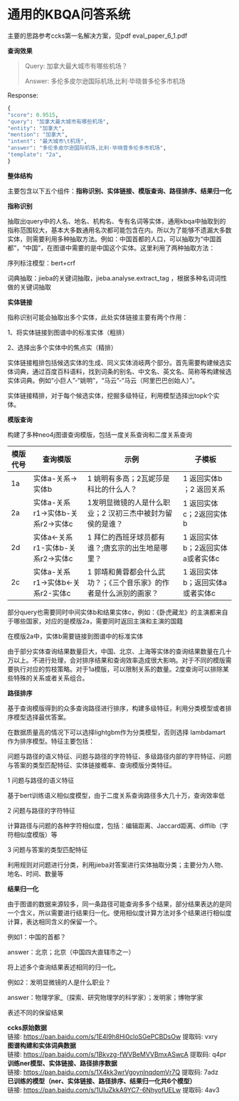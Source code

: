 #  通用的KBQA问答系统

主要的思路参考ccks第一名解决方案，见pdf eval_paper_6_1.pdf  

**查询效果**

> Query:  加拿大最大城市有哪些机场？
>
> Answer: 多伦多皮尔逊国际机场,比利·毕晓普多伦多市机场

Response:

```python
{
"score": 0.9515,
"query": "加拿大最大城市有哪些机场",
"entity": "加拿大",
"mention": "加拿大",
"intent": "最大城市\t机场",
"answer": "多伦多皮尔逊国际机场,比利·毕晓普多伦多市机场",
"template": "2a",
}
```



**整体结构**

主要包含以下五个组件：**指称识别、实体链接、模版查询、路径排序、结果归一化**

**指称识别**

抽取出query中的人名、地名、机构名、专有名词等实体，通用kbqa中抽取到的指称范围较大，基本大多数通用名次都可能包含在内。所以为了能够不遗漏大多数实体，则需要利用多种抽取方法。例如：中国首都的人口，可以抽取为“中国首都”，“中国”，在图谱中需要的是中国这个实体。这里利用了两种抽取方法：

序列标注模型：bert+crf

词典抽取：jieba的关键词抽取，jieba.analyse.extract_tag ，根据多种名词词性做的关键词抽取

**实体链接**

指称识别可能会抽取出多个实体，此处实体链接主要有两个作用：

1、将实体链接到图谱中的标准实体（粗排）

2、选择出多个实体中的焦点实（精排）

实体链接粗排包括候选实体的生成、同义实体消岐两个部分。首先需要构建候选实体词典，通过百度百科语料，找到词条的别名、中文名、英文名、简称等构建候选实体词典。例如“小巨人”-“姚明”，“马云”-“马云（阿里巴巴创始人）”。

实体链接精排，对于每个候选实体，挖掘多级特征，利用模型选择出topk个实体。

**模版查询**

构建了多种neo4j图谱查询模版，包括一度关系查询和二度关系查询

| 模版代号 | 查询模版                          | 示例                                                         | 子模板                           |
| -------- | --------------------------------- | ------------------------------------------------------------ | -------------------------------- |
| 1a       | 实体a-关系->实体b                 | 1 姚明有多高；2瓦妮莎是科比的什么人？                        | 1 返回实体b ；2 返回关系         |
| 2a       | 实体a-关系r1->实体b-关系r2->实体c | 1发明显微镜的人是什么职业；2 汉初三杰中被封为留侯的是谁？    | 1 返回实体c；2返回实体b          |
| 2d       | 实体a<-关系r1-实体b-关系r2->实体c | 1 拜仁的西班牙球员都有谁？;唐玄宗的出生地是哪里？            | 1 返回实体b；2返回实体a或者实体c |
| 2c       | 实体a-关系r1->实体b<-关系r2-实体c | 1 郭靖和黄蓉都会什么武功？；《三个音乐家》的作者是什么派别的画家？ | 1 返回实体b；返回实体a或者实体c  |

部分query也需要同时中间实体b和结果实体c，例如：《卧虎藏龙》的主演都来自于哪些国家，对应的是模版2a，需要同时返回主演和主演的国籍

在模版2a中，实体b需要链接到图谱中的标准实体

由于部分实体查询结果数量巨大，中国、北京、上海等实体的查询结果数量在几十万以上。不进行处理，会对排序结果和查询效率造成很大影响。对于不同的模版需要执行对应的剪枝策略。对于1a模版，可以限制关系的数量。2度查询可以排除某些特殊的关系或者关系组合。

**路径排序**

基于查询模版得到的众多查询路径进行排序，构建多级特征，利用分类模型或者排序模型选择最优答案。

在数据质量高的情况下可以选择lightgbm作为分类模型，否则选择 lambdamart作为排序模型。特征主要包括：

问题与路径的语义特征、问题与路径的字符特征、多级路径内部的字符特征、问题与答案的类型匹配特征、实体链接概率、查询模版分类特征。

1 问题与路径的语义特征

基于bert训练语义相似度模型，由于二度关系查询路径多大几十万，查询效率低

2 问题与路径的字符特征

计算路径与问题的各种字符相似度，包括：编辑距离、Jaccard距离、difflib（字符相似度模版）等

3 问题与答案的类型匹配特征

利用规则对问题进行分类，利用jieba对答案进行实体抽取分类；主要分为人物、地名、时间、数量等

**结果归一化**

由于图谱的数据来源较多，同一条路径可能查询多多个结果，部分结果表达的是同一个含义，所以需要进行结果归一化。使用相似度计算方法对多个结果进行相似度计算，表达相同含义的保留一个。

例如1：中国的首都？

answer：北京；北京（中国四大直辖市之一）

将上述多个查询结果表述相同的归一化。

例如2：发明显微镜的人是什么职业？

answer：物理学家_（探索、研究物理学的科学家）；发明家；博物学家

表述不同的保留结果

**ccks原始数据**  
链接: https://pan.baidu.com/s/1E4I9h8Hi0cloSGePCBDsOw 提取码: vxry  
**图谱构建和实体词典数据**  
链接: https://pan.baidu.com/s/1Bkvzg-fWVBeMVVBmxASwcA 提取码: q4pr  
**训练ner模型、实体链接、路径排序数据**  
链接: https://pan.baidu.com/s/1X4kk3wrVgoynlnqdpmVr7Q 提取码: 7adz  
**已训练的模型（ner、实体链接、路径排序、结果归一化共6个模型）**  
链接: https://pan.baidu.com/s/1UIuZkkA9YC7-6NhyofUELw 提取码: 4av3   
